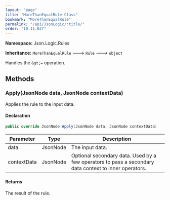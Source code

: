 ```yaml
---
layout: "page"
title: "MoreThanEqualRule Class"
bookmark: "MoreThanEqualRule"
permalink: "/api/JsonLogic/:title/"
order: "10.11.027"
---
```

**Namespace:** Json.Logic.Rules

**Inheritance:**
`MoreThanEqualRule`
 🡒 
`Rule`
 🡒 
`object`

Handles the `&gt;=` operation.

## Methods

### Apply(JsonNode data, JsonNode contextData)

Applies the rule to the input data.

#### Declaration

```c#
public override JsonNode Apply(JsonNode data, JsonNode contextData)
```

| Parameter | Type | Description |
|---|---|---|
| data | JsonNode | The input data. |
| contextData | JsonNode | Optional secondary data.  Used by a few operators to pass a secondary     data context to inner operators. |


#### Returns

The result of the rule.

